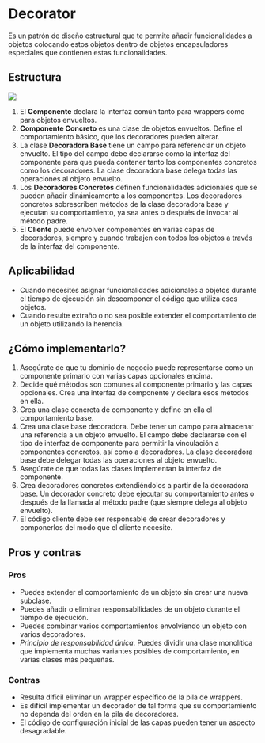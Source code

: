 # Decorator

Es un patrón de diseño estructural que te permite añadir funcionalidades a objetos colocando estos objetos dentro de objetos encapsuladores especiales que contienen estas funcionalidades.

## Estructura

![](https://refactoring.guru/images/patterns/diagrams/decorator/structure.png?id=8c95d894aecce5315cc1b12093a7ea0c)

1. El **Componente** declara la interfaz común tanto para wrappers como para objetos envueltos.
2. **Componente Concreto** es una clase de objetos envueltos. Define el comportamiento básico, que los decoradores pueden alterar.
3. La clase **Decoradora Base** tiene un campo para referenciar un objeto envuelto. El tipo del campo debe declararse como la interfaz del componente para que pueda contener tanto los componentes concretos como los decoradores. La clase decoradora base delega todas las operaciones al objeto envuelto.
4. Los **Decoradores Concretos** definen funcionalidades adicionales que se pueden añadir dinámicamente a los componentes. Los decoradores concretos sobrescriben métodos de la clase decoradora base y ejecutan su comportamiento, ya sea antes o después de invocar al método padre.
5. El **Cliente** puede envolver componentes en varias capas de decoradores, siempre y cuando trabajen con todos los objetos a través de la interfaz del componente.

## Aplicabilidad

- Cuando necesites asignar funcionalidades adicionales a objetos durante el tiempo de ejecución sin descomponer el código que utiliza esos objetos.
- Cuando resulte extraño o no sea posible extender el comportamiento de un objeto utilizando la herencia.

## ¿Cómo implementarlo?

1. Asegúrate de que tu dominio de negocio puede representarse como un componente primario con varias capas opcionales encima.
2. Decide qué métodos son comunes al componente primario y las capas opcionales. Crea una interfaz de componente y declara esos métodos en ella.
3. Crea una clase concreta de componente y define en ella el comportamiento base. 
4. Crea una clase base decoradora. Debe tener un campo para almacenar una referencia a un objeto envuelto. El campo debe declararse con el tipo de interfaz de componente para permitir la vinculación a componentes concretos, así como a decoradores. La clase decoradora base debe delegar todas las operaciones al objeto envuelto. 
5. Asegúrate de que todas las clases implementan la interfaz de componente. 
6. Crea decoradores concretos extendiéndolos a partir de la decoradora base. Un decorador concreto debe ejecutar su comportamiento antes o después de la llamada al método padre (que siempre delega al objeto envuelto). 
7. El código cliente debe ser responsable de crear decoradores y componerlos del modo que el cliente necesite.

## Pros y contras

### Pros

- Puedes extender el comportamiento de un objeto sin crear una nueva subclase.
- Puedes añadir o eliminar responsabilidades de un objeto durante el tiempo de ejecución. 
- Puedes combinar varios comportamientos envolviendo un objeto con varios decoradores. 
- *Principio de responsabilidad única*. Puedes dividir una clase monolítica que implementa muchas variantes posibles de comportamiento, en varias clases más pequeñas.

### Contras

- Resulta difícil eliminar un wrapper específico de la pila de wrappers.
- Es difícil implementar un decorador de tal forma que su comportamiento no dependa del orden en la pila de decoradores. 
- El código de configuración inicial de las capas pueden tener un aspecto desagradable.